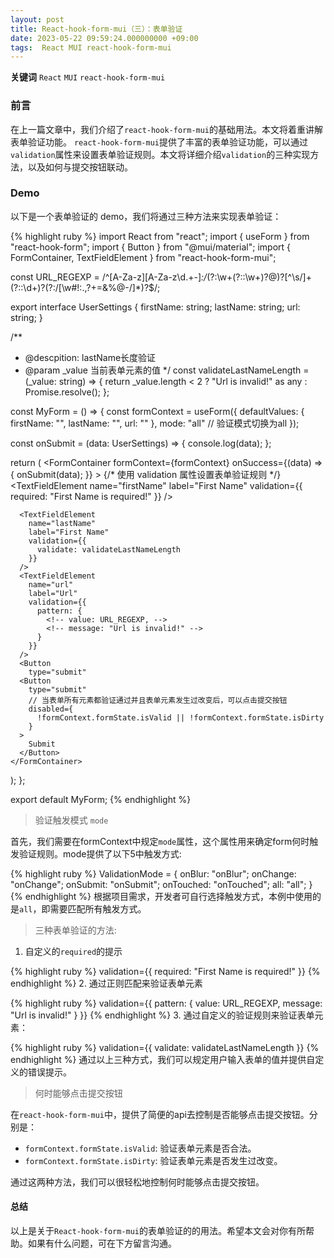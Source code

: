 ```yaml
---
layout: post
title: React-hook-form-mui（三）：表单验证
date: 2023-05-22 09:59:24.000000000 +09:00
tags:  React MUI react-hook-form-mui
---
```


**关键词** `React` `MUI`  `react-hook-form-mui`

### 前言
在上一篇文章中，我们介绍了`react-hook-form-mui`的基础用法。本文将着重讲解表单验证功能。
`react-hook-form-mui`提供了丰富的表单验证功能，可以通过`validation`属性来设置表单验证规则。本文将详细介绍`validation`的三种实现方法，以及如何与提交按钮联动。

### Demo
以下是一个表单验证的 demo，我们将通过三种方法来实现表单验证：

{% highlight ruby %}
import React from "react";
import { useForm } from "react-hook-form";
import { Button } from "@mui/material";
import { FormContainer, TextFieldElement } from "react-hook-form-mui";

const URL_REGEXP =
  \/^[A-Za-z][A-Za-z\d.+-]*:\/*(?:\w+(?::\w+)?@)?[^\s/]+(?::\d+)?(?:\/[\w#!:.,?+=&%@\-/]*)?$\/;

export interface UserSettings {
  firstName: string;
  lastName: string;
  url: string;
}

/**
 * @descpition: lastName长度验证
 * @param _value 当前表单元素的值
 */
const validateLastNameLength = (_value: string) => {
  return _value.length < 2 ? "Url is invalid!" as any : Promise.resolve();
};

const MyForm = () => {
  const formContext = useForm<UserSettings>({
    defaultValues: {
      firstName: "",
      lastName: "",
      url: ""
    },
    mode: "all" // 验证模式切换为all
  });

  const onSubmit = (data: UserSettings) => {
    console.log(data);
  };

  return (
    <FormContainer
      formContext={formContext}
      onSuccess={(data) => {
        onSubmit(data);
      }}
    >
      {/* 使用 validation 属性设置表单验证规则 */}
      <TextFieldElement
        name="firstName"
        label="First Name"
        validation={{
          required: "First Name is required!"
        }}
      />

      <TextFieldElement
        name="lastName"
        label="First Name"
        validation={{
          validate: validateLastNameLength
        }}
      />
      <TextFieldElement
        name="url"
        label="Url"
        validation={{
          pattern: {
            <!-- value: URL_REGEXP, -->
            <!-- message: "Url is invalid!" -->
          }
        }}
      />
      <Button
        type="submit"
      <Button
        type="submit"
        // 当表单所有元素都验证通过并且表单元素发生过改变后，可以点击提交按钮
        disabled={
          !formContext.formState.isValid || !formContext.formState.isDirty
        }
      >
        Submit
      </Button>
    </FormContainer>
  );
};

export default MyForm;
{% endhighlight %}

>验证触发模式 `mode`

首先，我们需要在formContext中规定`mode`属性，这个属性用来确定form何时触发验证规则。mode提供了以下5中触发方式:

{% highlight ruby %}
ValidationMode = {
    onBlur: "onBlur";
    onChange: "onChange";
    onSubmit: "onSubmit";
    onTouched: "onTouched";
    all: "all";
}
{% endhighlight %}
根据项目需求，开发者可自行选择触发方式，本例中使用的是`all`，即需要匹配所有触发方式。

>三种表单验证的方法:

1. 自定义的`required`的提示

{% highlight ruby %}
validation={{
    required: "First Name is required!"
 }}
{% endhighlight %}
2. 通过正则匹配来验证表单元素

{% highlight ruby %}
validation={{
    pattern: {
        value: URL_REGEXP,
        message: "Url is invalid!"
      }
 }}
{% endhighlight %}
3. 通过自定义的验证规则来验证表单元素：

{% highlight ruby %}
validation={{
    validate: validateLastNameLength
}}
{% endhighlight %}
通过以上三种方式，我们可以规定用户输入表单的值并提供自定义的错误提示。

>何时能够点击提交按钮

在`react-hook-form-mui`中，提供了简便的api去控制是否能够点击提交按钮。分别是：
- `formContext.formState.isValid`: 验证表单元素是否合法。
- `formContext.formState.isDirty`: 验证表单元素是否发生过改变。

通过这两种方法，我们可以很轻松地控制何时能够点击提交按钮。

#### 总结
以上是关于`React-hook-form-mui`的表单验证的的用法。希望本文会对你有所帮助。如果有什么问题，可在下方留言沟通。
